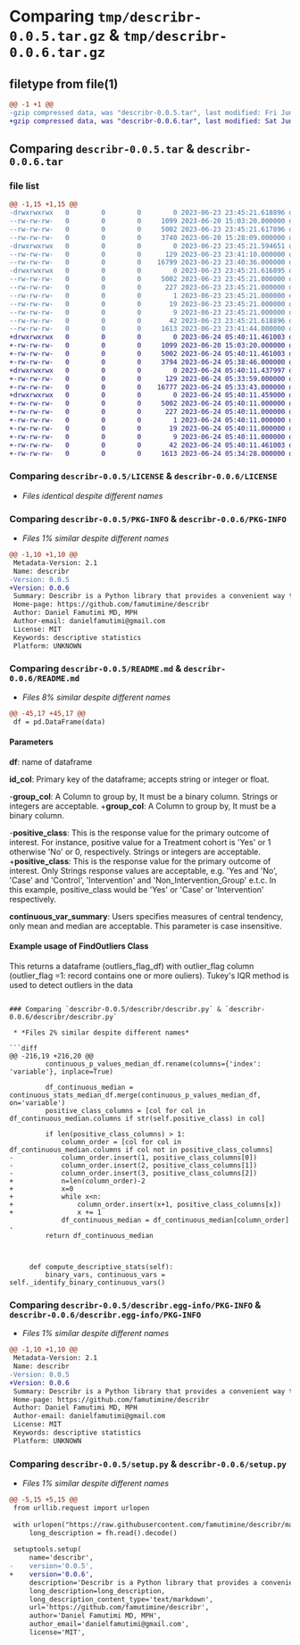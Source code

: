 # Comparing `tmp/describr-0.0.5.tar.gz` & `tmp/describr-0.0.6.tar.gz`

## filetype from file(1)

```diff
@@ -1 +1 @@
-gzip compressed data, was "describr-0.0.5.tar", last modified: Fri Jun 23 23:45:21 2023, max compression
+gzip compressed data, was "describr-0.0.6.tar", last modified: Sat Jun 24 05:40:11 2023, max compression
```

## Comparing `describr-0.0.5.tar` & `describr-0.0.6.tar`

### file list

```diff
@@ -1,15 +1,15 @@
-drwxrwxrwx   0        0        0        0 2023-06-23 23:45:21.618896 describr-0.0.5/
--rw-rw-rw-   0        0        0     1099 2023-06-20 15:03:20.000000 describr-0.0.5/LICENSE
--rw-rw-rw-   0        0        0     5002 2023-06-23 23:45:21.617896 describr-0.0.5/PKG-INFO
--rw-rw-rw-   0        0        0     3740 2023-06-20 15:28:09.000000 describr-0.0.5/README.md
-drwxrwxrwx   0        0        0        0 2023-06-23 23:45:21.594651 describr-0.0.5/describr/
--rw-rw-rw-   0        0        0      129 2023-06-23 23:41:10.000000 describr-0.0.5/describr/__init__.py
--rw-rw-rw-   0        0        0    16799 2023-06-23 23:40:36.000000 describr-0.0.5/describr/describr.py
-drwxrwxrwx   0        0        0        0 2023-06-23 23:45:21.616895 describr-0.0.5/describr.egg-info/
--rw-rw-rw-   0        0        0     5002 2023-06-23 23:45:21.000000 describr-0.0.5/describr.egg-info/PKG-INFO
--rw-rw-rw-   0        0        0      227 2023-06-23 23:45:21.000000 describr-0.0.5/describr.egg-info/SOURCES.txt
--rw-rw-rw-   0        0        0        1 2023-06-23 23:45:21.000000 describr-0.0.5/describr.egg-info/dependency_links.txt
--rw-rw-rw-   0        0        0       19 2023-06-23 23:45:21.000000 describr-0.0.5/describr.egg-info/requires.txt
--rw-rw-rw-   0        0        0        9 2023-06-23 23:45:21.000000 describr-0.0.5/describr.egg-info/top_level.txt
--rw-rw-rw-   0        0        0       42 2023-06-23 23:45:21.618896 describr-0.0.5/setup.cfg
--rw-rw-rw-   0        0        0     1613 2023-06-23 23:41:44.000000 describr-0.0.5/setup.py
+drwxrwxrwx   0        0        0        0 2023-06-24 05:40:11.461003 describr-0.0.6/
+-rw-rw-rw-   0        0        0     1099 2023-06-20 15:03:20.000000 describr-0.0.6/LICENSE
+-rw-rw-rw-   0        0        0     5002 2023-06-24 05:40:11.461003 describr-0.0.6/PKG-INFO
+-rw-rw-rw-   0        0        0     3794 2023-06-24 05:38:46.000000 describr-0.0.6/README.md
+drwxrwxrwx   0        0        0        0 2023-06-24 05:40:11.437997 describr-0.0.6/describr/
+-rw-rw-rw-   0        0        0      129 2023-06-24 05:33:59.000000 describr-0.0.6/describr/__init__.py
+-rw-rw-rw-   0        0        0    16777 2023-06-24 05:33:43.000000 describr-0.0.6/describr/describr.py
+drwxrwxrwx   0        0        0        0 2023-06-24 05:40:11.459000 describr-0.0.6/describr.egg-info/
+-rw-rw-rw-   0        0        0     5002 2023-06-24 05:40:11.000000 describr-0.0.6/describr.egg-info/PKG-INFO
+-rw-rw-rw-   0        0        0      227 2023-06-24 05:40:11.000000 describr-0.0.6/describr.egg-info/SOURCES.txt
+-rw-rw-rw-   0        0        0        1 2023-06-24 05:40:11.000000 describr-0.0.6/describr.egg-info/dependency_links.txt
+-rw-rw-rw-   0        0        0       19 2023-06-24 05:40:11.000000 describr-0.0.6/describr.egg-info/requires.txt
+-rw-rw-rw-   0        0        0        9 2023-06-24 05:40:11.000000 describr-0.0.6/describr.egg-info/top_level.txt
+-rw-rw-rw-   0        0        0       42 2023-06-24 05:40:11.461003 describr-0.0.6/setup.cfg
+-rw-rw-rw-   0        0        0     1613 2023-06-24 05:34:28.000000 describr-0.0.6/setup.py
```

### Comparing `describr-0.0.5/LICENSE` & `describr-0.0.6/LICENSE`

 * *Files identical despite different names*

### Comparing `describr-0.0.5/PKG-INFO` & `describr-0.0.6/PKG-INFO`

 * *Files 1% similar despite different names*

```diff
@@ -1,10 +1,10 @@
 Metadata-Version: 2.1
 Name: describr
-Version: 0.0.5
+Version: 0.0.6
 Summary: Describr is a Python library that provides a convenient way to generate descriptive statistics for datasets.
 Home-page: https://github.com/famutimine/describr
 Author: Daniel Famutimi MD, MPH
 Author-email: danielfamutimi@gmail.com
 License: MIT
 Keywords: descriptive statistics
 Platform: UNKNOWN
```

### Comparing `describr-0.0.5/README.md` & `describr-0.0.6/README.md`

 * *Files 8% similar despite different names*

```diff
@@ -45,17 +45,17 @@
 df = pd.DataFrame(data)
 ```
 #### Parameters
 **df**: name of dataframe
 
 **id_col**: Primary key of the dataframe; accepts string or integer or float.
 
-**group_col**: A Column to group by, It must be a binary column. Strings or integers are acceptable. 
+**group_col**: A Column to group by, It must be a binary column. 
 
-**positive_class**: This is the response value for the primary outcome of interest. For instance, positive value for a Treatment cohort is 'Yes' or 1 otherwise 'No' or 0, respectively. Strings or integers are acceptable.
+**positive_class**: This is the response value for the primary outcome of interest. Only Strings response values are acceptable, e.g. 'Yes and 'No', 'Case' and 'Control', 'Intervention' and 'Non_Intervention_Group' e.t.c. In this example, positive_class would be 'Yes' or 'Case' or 'Intervention' respectively.
 
 **continuous_var_summary**: Users specifies measures of central tendency, only mean and median are acceptable. This parameter is case insensitive.
 
 
 #### Example usage of FindOutliers Class
 
 This returns a dataframe (outliers_flag_df) with outlier_flag column (outlier_flag =1: record contains one or more ouliers). Tukey's IQR method is used to detect outliers in the data
```

### Comparing `describr-0.0.5/describr/describr.py` & `describr-0.0.6/describr/describr.py`

 * *Files 2% similar despite different names*

```diff
@@ -216,19 +216,20 @@
         continuous_p_values_median_df.rename(columns={'index': 'variable'}, inplace=True)
 
         df_continuous_median = continuous_stats_median_df.merge(continuous_p_values_median_df, on='variable')
         positive_class_columns = [col for col in df_continuous_median.columns if str(self.positive_class) in col]
         
         if len(positive_class_columns) > 1:
             column_order = [col for col in df_continuous_median.columns if col not in positive_class_columns]
-            column_order.insert(1, positive_class_columns[0])
-            column_order.insert(2, positive_class_columns[1])
-            column_order.insert(3, positive_class_columns[2])
+            n=len(column_order)-2
+            x=0
+            while x<n:
+                column_order.insert(x+1, positive_class_columns[x])
+                x += 1
             df_continuous_median = df_continuous_median[column_order]
-
         return df_continuous_median
 
 
 
     def compute_descriptive_stats(self):
         binary_vars, continuous_vars = self._identify_binary_continuous_vars()
```

### Comparing `describr-0.0.5/describr.egg-info/PKG-INFO` & `describr-0.0.6/describr.egg-info/PKG-INFO`

 * *Files 1% similar despite different names*

```diff
@@ -1,10 +1,10 @@
 Metadata-Version: 2.1
 Name: describr
-Version: 0.0.5
+Version: 0.0.6
 Summary: Describr is a Python library that provides a convenient way to generate descriptive statistics for datasets.
 Home-page: https://github.com/famutimine/describr
 Author: Daniel Famutimi MD, MPH
 Author-email: danielfamutimi@gmail.com
 License: MIT
 Keywords: descriptive statistics
 Platform: UNKNOWN
```

### Comparing `describr-0.0.5/setup.py` & `describr-0.0.6/setup.py`

 * *Files 1% similar despite different names*

```diff
@@ -5,15 +5,15 @@
 from urllib.request import urlopen
 
 with urlopen("https://raw.githubusercontent.com/famutimine/describr/main/README.md") as fh:
     long_description = fh.read().decode()
 
 setuptools.setup(
     name='describr',
-    version='0.0.5',
+    version='0.0.6',
     description='Describr is a Python library that provides a convenient way to generate descriptive statistics for datasets.',
     long_description=long_description,
     long_description_content_type='text/markdown',
     url='https://github.com/famutimine/describr',
     author='Daniel Famutimi MD, MPH',
     author_email='danielfamutimi@gmail.com',
     license='MIT',
```


